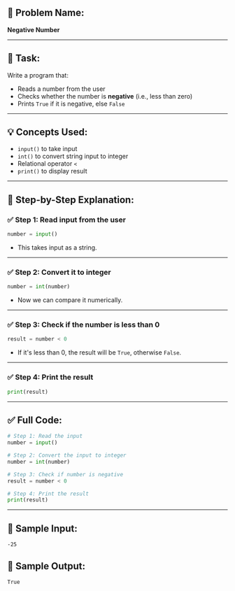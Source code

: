 ## 🧩 **Problem Name:**

**Negative Number**

---

## 📝 **Task:**

Write a program that:

- Reads a number from the user
- Checks whether the number is **negative** (i.e., less than zero)
- Prints `True` if it is negative, else `False`

---

## 💡 **Concepts Used:**

- `input()` to take input
- `int()` to convert string input to integer
- Relational operator `<`
- `print()` to display result

---

## 🧠 **Step-by-Step Explanation:**

### ✅ Step 1: Read input from the user

```python
number = input()
```

- This takes input as a string.

---

### ✅ Step 2: Convert it to integer

```python
number = int(number)
```

- Now we can compare it numerically.

---

### ✅ Step 3: Check if the number is less than 0

```python
result = number < 0
```

- If it's less than 0, the result will be `True`, otherwise `False`.

---

### ✅ Step 4: Print the result

```python
print(result)
```

---

## ✅ Full Code:

```python
# Step 1: Read the input
number = input()

# Step 2: Convert the input to integer
number = int(number)

# Step 3: Check if number is negative
result = number < 0

# Step 4: Print the result
print(result)
```

---

## 🧪 Sample Input:

```
-25
```

## 🎯 Sample Output:

```
True
```
